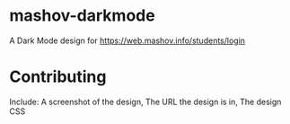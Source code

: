 # mashov-darkmode
A Dark Mode design for https://web.mashov.info/students/login


# Contributing
Include: A screenshot of the design, The URL the design is in, The design CSS

